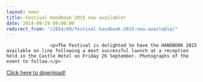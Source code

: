 ```yaml
---
layout: news
title: Festival Handbook 2015 now available!
date: 2014-09-29 09:00:00
redirect_from: "/2014/09/festival-handbook-2015-now-available/"
---
```

<section>

                    
                    <p>The Festival is delighted to have the HANDBOOK 2015 available on line following a most successful launch at a reception held in the Castle Hotel on Friday 26 September. Photographs of the event to follow.</p>
<p><a href="http://www.tauntonfestival.org.uk/wp-content/uploads/2014/01/Festival_Handbook_2015.pdf" onclick="_gaq.push(['_trackEvent','download','http://www.tauntonfestival.org.uk/wp-content/uploads/2014/01/Festival_Handbook_2015.pdf']);" >Click here to download!</a></p>

                
</section>
